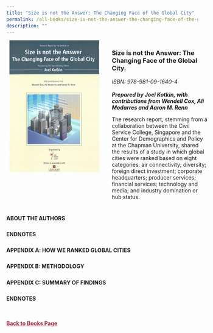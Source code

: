 ```yaml
---
title: "Size is not the Answer: The Changing Face of the Global City"
permalink: /all-books/size-is-not-the-answer-the-changing-face-of-the-global-city/
description: ""
---
```

<style>


.grid-container {
	display: grid;
	grid-template-columns: 50% 50%;
	grid-gap: 5%
	}
	
img {
		object-fit: contain;
		width: 100%;
		height: 80%;
	}	

.chapter-divider {
	margin-top: 5%;
	}	
	
.back a
{
	color: #9f2943;
	font-weight: bold;
	
}	


</style>

<div class="grid-container">
	<div class="grid-child"><img src="/images/Books/Size%20is%20not%20the%20Answer.jpg"></div>
	<div class="grid-child">
		<h3>Size is not the Answer: The Changing Face of the Global City.</h3>
		<i>ISBN: 978-981-09-1640-4</i><br>
		<i></i><br>
		<b><i>Prepared by Joel Kotkin, with contributions from Wendell Cox, Ali Modarres and Aaron M. Renn</i></b>
		<p>The research report, stemming from a collaboration between the Civil Service College, Singapore and the Center for Demographics and Policy at the Chapman University, shared the results of a study in which global cities were ranked based on eight categories: air connectivity; diversity; foreign direct investment; corporate headquarters; producer services; financial services; technology and media; and industry domination or hub status.</p>
	</div>

</div>

<div>

<div class="chapter-divider">
<p><b>ABOUT THE AUTHORS</b></p>

</div>
	
<div class="chapter-divider">
<p><b>ENDNOTES</b></p>

</div>
		
<div class="chapter-divider">
<p><b>APPENDIX A: HOW WE RANKED GLOBAL CITIES</b></p>

</div>
	
<div class="chapter-divider">
<p><b>APPENDIX B: METHODOLOGY</b></p>

</div>
	
<div class="chapter-divider">
<p><b>APPENDIX C: SUMMARY OF FINDINGS</b></p>

</div>
	
<div class="chapter-divider">
<p><b>ENDNOTES</b></p>

</div>




</div>



<br>
<br>
<div class="back">
<a href="/books/">Back to Books Page</a>	

</div>